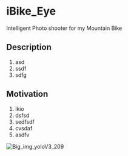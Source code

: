 # iBike_Eye
Intelligent Photo shooter for my Mountain Bike


## Description
1. asd
2. ssdf
3. sdfg

## Motivation
1. lkio
2. dsfsd
3. sedfsdf
4. cvsdaf
5. asdfv

![Big_img_yoloV3_209](https://user-images.githubusercontent.com/4199937/112039057-e2425600-8b43-11eb-88a6-3969b59ddf99.jpg)

